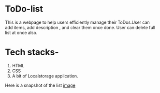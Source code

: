 # ToDo-list

This is a webpage to help users efficiently manage their ToDos.User can add items, add description , and clear them once done.
User can delete full list at once also.

# Tech stacks-
1. HTML
2. CSS
3. A bit of Localstorage application.

Here is a snapshot of the list
[image]()
